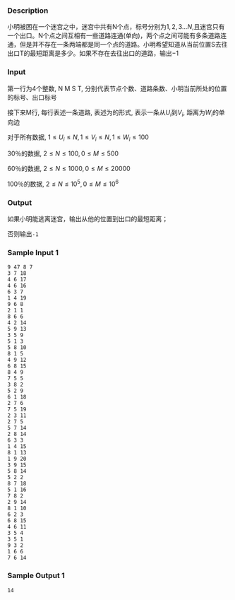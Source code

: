 ### Description

小明被困在一个迷宫之中，迷宫中共有N个点，标号分别为$1,2,3 \dots N,$且迷宫只有一个出口。N个点之间互相有一些道路连通(单向)，两个点之间可能有多条道路连通，但是并不存在一条两端都是同一个点的道路。小明希望知道从当前位置S去往出口T的最短距离是多少。如果不存在去往出口的道路，输出−1



### Input

第一行为4个整数, N M S T, 分别代表节点个数、道路条数、小明当前所处的位置的标号、出口标号

接下来M行, 每行表述一条道路, 表述为的形式, 表示一条从$U_i$到$V_i$, 距离为$W_i$的单向边

对于所有数据, $1 \leq U_i \leq N, 1 \leq V_i \leq N, 1 \leq W_i \leq 100$

30％的数据, $2 \leq N \leq 100, 0 \leq M \leq 500$

60％的数据, $2 \leq N \leq 1000, 0 \leq M \leq 20000$

100％的数据, $2 \leq N \leq 10^5, 0 \leq M \leq 10^6$



### Output

如果小明能逃离迷宫，输出从他的位置到出口的最短距离；

否则输出`-1`



### Sample Input 1

```
9 47 8 7
3 7 18
4 6 17
4 6 16
6 3 7
1 4 19
9 6 8
2 1 1
8 6 6
4 2 14
5 9 13
3 5 9
5 1 3
5 8 10
8 1 5
4 9 12
6 8 15
8 4 9
7 5 5
3 8 2
5 2 9
6 1 18
2 7 6
7 5 19
2 3 11
2 7 5
5 7 14
2 8 14
6 3 3
1 4 15
8 1 13
1 9 20
3 9 15
5 8 14
5 2 2
8 7 18
5 1 16
7 8 2
2 9 14
8 1 10
6 2 3
6 8 15
4 6 11
3 5 4
3 5 1
9 3 2
1 6 6
7 6 14
```



### Sample Output 1

```
14
```

